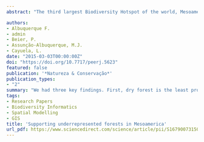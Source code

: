 ```yaml
---
abstract: "The third largest Biodiversity Hotspot of the world, Mesoamerican forests are declining due to human pressures. Based on species distribution models calibrated for 1224 native tree species in Mesoamerica, we identified high-value forest conservation areas at the resolution of a 10 km × 10 km cells using the Zonation Reserve Selection software, and investigated whether these high-value forest conservation areas are well represented by the World Database on Protected Areas network. We had three key findings. First, dry forest is the least protected biome in Mesoamerica (4.5% protected), indicating that further action to safeguard this biome is warranted. Secondly, the poor overlap between protected areas and high-value forest conservation areas found herein may provide evidence that the establishment of protected areas may not be fully accounting for tree priority rank map. Third, high percentages of forest cover and high-value forest conservation areas still need to be represented by the protected areas network. Because deforestation rates are still increasing in this region, Mesoamerica needs funding and coordinated action by policy makers, national and local governmental and non-governmental organizations, conservationists and other stakeholders."

authors:
- Albuquerque F.
- admin
- Beier, P.
- Assunção-Albuquerque, M.J.
- Cayuela, L.
date: "2015-03-03T00:00:00Z"
doi: "https://doi.org/10.7717/peerj.5623"
featured: false
publication: '*Natureza & Conservação*'
publication_types:
- "2"
summary: "We had three key findings. First, dry forest is the least protected biome in Mesoamerica (4.5% protected), indicating that further action to safeguard this biome is warranted. Secondly, the poor overlap between protected areas and high-value forest conservation areas found herein may provide evidence that the establishment of protected areas may not be fully accounting for tree priority rank map. Third, high percentages of forest cover and high-value forest conservation areas still need to be represented by the protected areas network. Because deforestation rates are still increasing in this region, Mesoamerica needs funding and coordinated action by policy makers, national and local governmental and non-governmental organizations, conservationists and other stakeholders."
tags:
- Research Papers
- Biodiversity Informatics
- Spatial Modelling
- GIS
title: 'Supporting underrepresented forests in Mesoamerica'
url_pdf: https://www.sciencedirect.com/science/article/pii/S167900731500002X/pdfft?md5=01a3e89a42246ab4da2af34d4cc171cb&pid=1-s2.0-S167900731500002X-main.pdf
---
```


